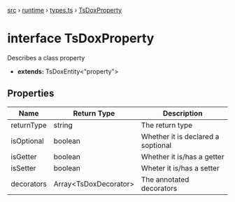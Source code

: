 [src](src.md) &rsaquo; [runtime](src-runtime.md) &rsaquo; [types.ts](src-runtime-types.ts.md) &rsaquo; [TsDoxProperty](src-runtime-types.ts-TsDoxProperty.md)
# interface TsDoxProperty
Describes a class property

* **extends:** TsDoxEntity<"property">
## Properties
|Name|Return Type|Description|
|---|---|---|
|returnType|string|The return type|
|isOptional|boolean|Whether it is declared a soptional|
|isGetter|boolean|Whether it is/has a getter|
|isSetter|boolean|Wheter it is/has a setter|
|decorators|Array\<TsDoxDecorator\>|The annotated decorators|
